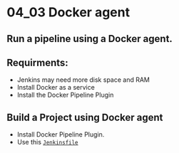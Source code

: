 # 04_03 Docker agent
## Run a pipeline using a Docker agent.
## Requirments:
  - Jenkins may need more disk space and RAM
  - Install Docker as a service
  - Install the Docker Pipeline Plugin

## Build a Project using Docker agent
  - Install Docker Pipeline Plugin.
  - Use this [`Jenkinsfile`](./Jenkinsfile)
